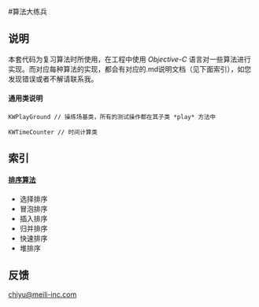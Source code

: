 #算法大练兵

## 说明

本套代码为复习算法时所使用，在工程中使用 *Objective-C* 语言对一些算法进行实现。而对应每种算法的实现，都会有对应的.md说明文档（见下面索引），如您发现错误或者不解请联系我。

#### 通用类说明

```
KWPlayGround // 操练场基类，所有的测试操作都在其子类 *play* 方法中

KWTimeCounter // 时间计算类
```

## 索引

#### [排序算法](https://github.com/kevin-ma/Algorithms-oc/blob/master/README_FILES/Sort.md)

* 选择排序
* 冒泡排序
* 插入排序
* 归并排序
* 快速排序
* 堆排序

## 反馈

[chiyu@meili-inc.com](mailto://chiyu@meili-inc.com)



